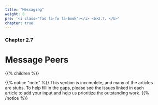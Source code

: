 ```yaml
---
title: "Messaging"
weight: 8
pre: '<i class="fas fa-fw fa-book"></i> <b>2.7. </b>'
chapter: true
---
```


### Chapter 2.7

# Message Peers

{{% children %}}

{{% notice "note" %}}
This section is incomplete, and many of the articles are stubs. To help fill in
the gaps, please see the issues linked in each article to add your input and
help us prioritize the outstanding work.
{{% /notice %}}

